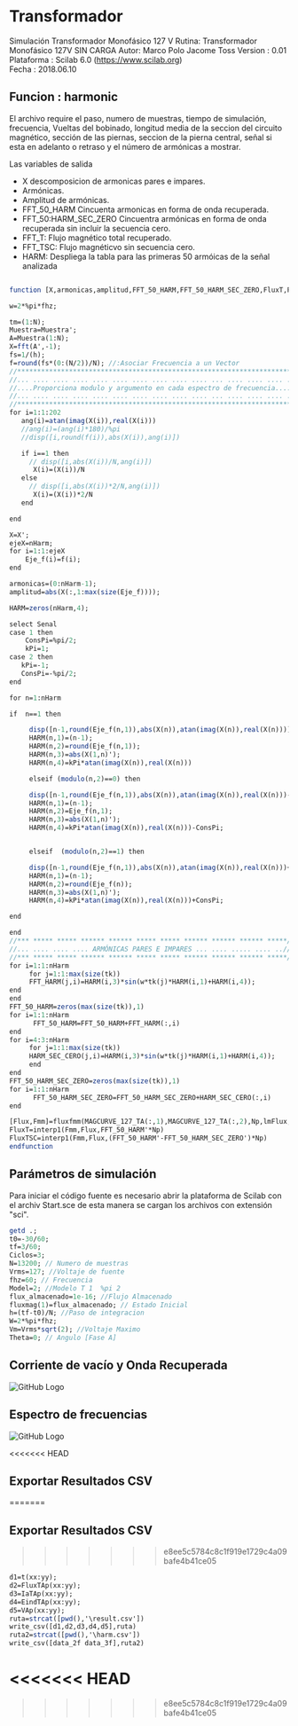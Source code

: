 # Transformador
Simulación Transformador Monofásico 127 V
Rutina: Transformador Monofásico 127V SIN CARGA
Autor: Marco Polo Jacome Toss
Version : 0.01                                           
Plataforma : Scilab 6.0 (https://www.scilab.org)      
Fecha : 2018.06.10          


## Funcion : harmonic
El archivo require el paso, numero de muestras, tiempo de simulación, frecuencia, Vueltas del bobinado, longitud media de la seccion del circuito magnético, sección de las piernas, seccion de la pierna central, señal si esta en adelanto o retraso y el número de armónicas
a mostrar.

Las variables de salida
* X descomposicion de armonicas pares e impares.
* Armónicas.
* Amplitud de armónicas.
* FFT_50_HARM Cincuenta armonicas en forma de onda recuperada.
* FFT_50:HARM_SEC_ZERO Cincuentra armónicas en forma de onda recuperada sin incluir la secuencia cero.
* FFT_T: Flujo magnético total recuperado.
* FFT_TSC: Flujo magnéticvo sin secuencia cero.
* HARM: Despliega la tabla para las primeras 50 armóicas de la señal analizada



```scilab

function [X,armonicas,amplitud,FFT_50_HARM,FFT_50_HARM_SEC_ZERO,FluxT,FluxTSC,HARM]=harmonic(N,h,Muestra,tk,fhz,Np,lmFlux,SeccionI,Senal,nHarm)

w=2*%pi*fhz;

tm=(1:N);
Muestra=Muestra';
A=Muestra(1:N);
X=fft(A',-1);
fs=1/(h);
f=round(fs*(0:(N/2))/N); //:Asociar Frecuencia a un Vector
//*********************************************************************//
//... .... .... .... .... .... .... .... .... .... ... .... .... .... .//
//....Proporciona modulo y argumento en cada espectro de frecuencia....//
//... .... .... .... .... .... .... .... .... .... ... .... .... .... .//
//*********************************************************************//
for i=1:1:202
   ang(i)=atan(imag(X(i)),real(X(i)))
   //ang(i)=(ang(i)*180)/%pi
   //disp([i,round(f(i)),abs(X(i)),ang(i)])

   if i==1 then
     // disp([i,abs(X(i))/N,ang(i)])
      X(i)=(X(i))/N     
   else
     // disp([i,abs(X(i))*2/N,ang(i)])
      X(i)=(X(i))*2/N     
   end

end

X=X';
ejeX=nHarm;
for i=1:1:ejeX
    Eje_f(i)=f(i);
end

armonicas=(0:nHarm-1);
amplitud=abs(X(:,1:max(size(Eje_f))));

HARM=zeros(nHarm,4);

select Senal
case 1 then
    ConsPi=%pi/2;
    kPi=1;
case 2 then
   kPi=-1;   
   ConsPi=-%pi/2;
end

for n=1:nHarm

if  n==1 then

     disp([n-1,round(Eje_f(n,1)),abs(X(n)),atan(imag(X(n)),real(X(n)))])
     HARM(n,1)=(n-1);
     HARM(n,2)=round(Eje_f(n,1));
     HARM(n,3)=abs(X(1,n)');
     HARM(n,4)=kPi*atan(imag(X(n)),real(X(n)))

     elseif (modulo(n,2)==0) then

     disp([n-1,round(Eje_f(n,1)),abs(X(n)),atan(imag(X(n)),real(X(n)))-ConsPi])
     HARM(n,1)=(n-1);
     HARM(n,2)=Eje_f(n,1);
     HARM(n,3)=abs(X(1,n)');
     HARM(n,4)=kPi*atan(imag(X(n)),real(X(n)))-ConsPi;


     elseif  (modulo(n,2)==1) then

     disp([n-1,round(Eje_f(n,1)),abs(X(n)),atan(imag(X(n)),real(X(n)))+ConsPi])
     HARM(n,1)=(n-1);
     HARM(n,2)=round(Eje_f(n));
     HARM(n,3)=abs(X(1,n)');
     HARM(n,4)=kPi*atan(imag(X(n)),real(X(n)))+ConsPi;

end

end
//*** ***** ***** ****** ****** ***** ***** ****** ****** ****** *****//
//... .... .... .... ARMÓNICAS PARES E IMPARES ... .... ..... .... ..//
//*** ***** ***** ****** ****** ***** ***** ****** ****** ****** *****//
for i=1:1:nHarm
     for j=1:1:max(size(tk))
     FFT_HARM(j,i)=HARM(i,3)*sin(w*tk(j)*HARM(i,1)+HARM(i,4));
end
end
FFT_50_HARM=zeros(max(size(tk)),1)
for i=1:1:nHarm
      FFT_50_HARM=FFT_50_HARM+FFT_HARM(:,i)
end
for i=4:3:nHarm
     for j=1:1:max(size(tk))
     HARM_SEC_CERO(j,i)=HARM(i,3)*sin(w*tk(j)*HARM(i,1)+HARM(i,4));
     end
end
FFT_50_HARM_SEC_ZERO=zeros(max(size(tk)),1)
for i=1:1:nHarm
      FFT_50_HARM_SEC_ZERO=FFT_50_HARM_SEC_ZERO+HARM_SEC_CERO(:,i)
end

[Flux,Fmm]=fluxfmm(MAGCURVE_127_TA(:,1),MAGCURVE_127_TA(:,2),Np,lmFlux,SeccionI)
FluxT=interp1(Fmm,Flux,FFT_50_HARM'*Np)
FluxTSC=interp1(Fmm,Flux,(FFT_50_HARM'-FFT_50_HARM_SEC_ZERO')*Np)
endfunction

```
## Parámetros de simulación
Para iniciar el código fuente es necesario abrir la plataforma de Scilab con el archiv Start.sce de esta manera se cargan los archivos con extensión "sci".
```scilab
getd .;
t0=-30/60;
tf=3/60;
Ciclos=3;
N=13200; // Numero de muestras
Vrms=127; //Voltaje de fuente
fhz=60; // Frecuencia
Model=2; //Modelo T 1  %pi 2
flux_almacenado=1e-16; //Flujo Almacenado
fluxmag(1)=flux_almacenado; // Estado Inicial    
h=(tf-t0)/N; //Paso de integracion
W=2*%pi*fhz;
Vm=Vrms*sqrt(2); //Voltaje Maximo  
Theta=0; // Angulo [Fase A] 
```
## Corriente de vacío  y Onda Recuperada

![GitHub Logo](https://image.ibb.co/dAZT1e/Io.jpg)

## Espectro de frecuencias

![GitHub Logo](https://image.ibb.co/cWOv30/espectro.jpg)

<<<<<<< HEAD
## Exportar Resultados CSV
=======
## Exportar Resultados CSV 
>>>>>>> e8ee5c5784c8c1f919e1729c4a09bafe4b41ce05
```scilab
d1=t(xx:yy);
d2=FluxTAp(xx:yy);
d3=IaTAp(xx:yy);
d4=EindTAp(xx:yy);
d5=VAp(xx:yy);
ruta=strcat([pwd(),'\result.csv'])
write_csv([d1,d2,d3,d4,d5],ruta)
ruta2=strcat([pwd(),'\harm.csv'])
write_csv([data_2f data_3f],ruta2)
```
<<<<<<< HEAD
=======



>>>>>>> e8ee5c5784c8c1f919e1729c4a09bafe4b41ce05
